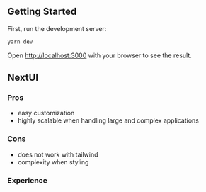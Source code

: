 ## Getting Started

First, run the development server:

```bash
yarn dev
```

Open [http://localhost:3000](http://localhost:3000) with your browser to see the result.

## NextUI

### Pros

- easy customization
- highly scalable when handling large and complex applications

### Cons

- does not work with tailwind
- complexity when styling

### Experience
